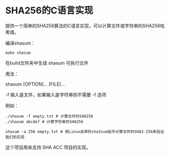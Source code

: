 # SHA256的C语言实现

提供一个简单的SHA256算法的C语言实现，可以计算文件或字符串的SHA256哈希值。



编译shasum：

```shell
make shasum
```

在build文件夹中生成 shasum 可执行文件

用法：

shasum  [OPTION]... [FILE]...

-f 输入是文件，如果输入是字符串则不需要 -f 选项

例如：

```shell
./shasum -f empty.txt # 计算文件的SHA256
./shasum abcdef # 计算字符串的SHA256
```

```shell
shasum -a 256 empty.txt # 用Linux自带的sha3sum指令计算文件的SHA3-256来验证我们的实现
```



这个项目用来支持 SHA ACC 项目的实现。

